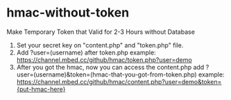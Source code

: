 # hmac-without-token
Make Temporary Token that Valid for 2-3 Hours without Database
1. Set your secret key on "content.php" and "token.php" file.
2. Add ?user=(username) after token.php
example: https://channel.mbed.cc/github/hmac/token.php?user=demo
3. After you got the hmac, now you can access the content.php
add ?user=(username)&token=(hmac-that-you-got-from-token.php)
example: https://channel.mbed.cc/github/hmac/content.php?user=demo&token={put-hmac-here}
